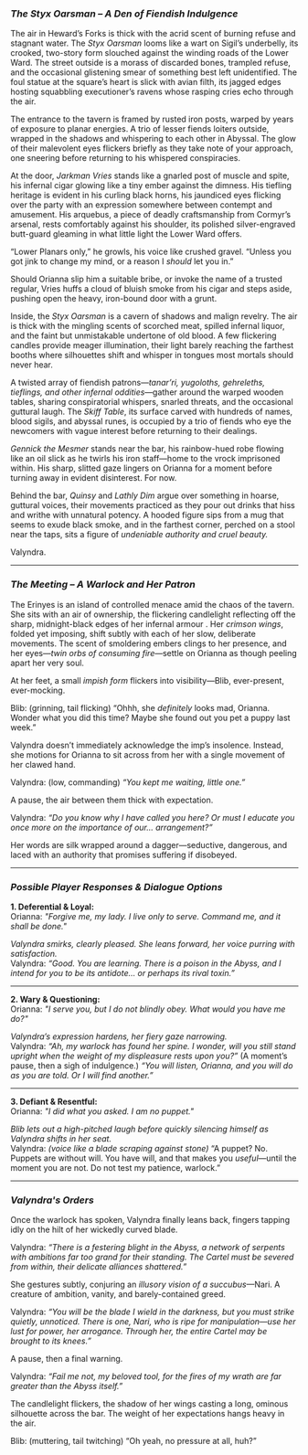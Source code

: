 ### _The Styx Oarsman – A Den of Fiendish Indulgence_

The air in Heward’s Forks is thick with the acrid scent of burning refuse and stagnant water. The _Styx Oarsman_ looms like a wart on Sigil’s underbelly, its crooked, two-story form slouched against the winding roads of the Lower Ward. The street outside is a morass of discarded bones, trampled refuse, and the occasional glistening smear of something best left unidentified. The foul statue at the square’s heart is slick with avian filth, its jagged edges hosting squabbling executioner’s ravens whose rasping cries echo through the air.

The entrance to the tavern is framed by rusted iron posts, warped by years of exposure to planar energies. A trio of lesser fiends loiters outside, wrapped in the shadows and whispering to each other in Abyssal. The glow of their malevolent eyes flickers briefly as they take note of your approach, one sneering before returning to his whispered conspiracies.

At the door, _Jarkman Vries_ stands like a gnarled post of muscle and spite, his infernal cigar glowing like a tiny ember against the dimness. His tiefling heritage is evident in his curling black horns, his jaundiced eyes flicking over the party with an expression somewhere between contempt and amusement. His arquebus, a piece of deadly craftsmanship from Cormyr’s arsenal, rests comfortably against his shoulder, its polished silver-engraved butt-guard gleaming in what little light the Lower Ward offers.

“Lower Planars only,” he growls, his voice like crushed gravel. “Unless you got jink to change my mind, or a reason I _should_ let you in.”

Should Orianna slip him a suitable bribe, or invoke the name of a trusted regular, Vries huffs a cloud of bluish smoke from his cigar and steps aside, pushing open the heavy, iron-bound door with a grunt.

Inside, the _Styx Oarsman_ is a cavern of shadows and malign revelry. The air is thick with the mingling scents of scorched meat, spilled infernal liquor, and the faint but unmistakable undertone of old blood. A few flickering candles provide meager illumination, their light barely reaching the farthest booths where silhouettes shift and whisper in tongues most mortals should never hear.

A twisted array of fiendish patrons—_tanar’ri, yugoloths, gehreleths, tieflings, and other infernal oddities_—gather around the warped wooden tables, sharing conspiratorial whispers, snarled threats, and the occasional guttural laugh. The _Skiff Table_, its surface carved with hundreds of names, blood sigils, and abyssal runes, is occupied by a trio of fiends who eye the newcomers with vague interest before returning to their dealings.

_Gennick the Mesmer_ stands near the bar, his rainbow-hued robe flowing like an oil slick as he twirls his iron staff—home to the vrock imprisoned within. His sharp, slitted gaze lingers on Orianna for a moment before turning away in evident disinterest. For now.

Behind the bar, _Quinsy_ and _Lathly Dim_ argue over something in hoarse, guttural voices, their movements practiced as they pour out drinks that hiss and writhe with unnatural potency. A hooded figure sips from a mug that seems to exude black smoke, and in the farthest corner, perched on a stool near the taps, sits a figure of _undeniable authority and cruel beauty._

Valyndra.

---

### _The Meeting – A Warlock and Her Patron_

The Erinyes is an island of controlled menace amid the chaos of the tavern. She sits with an air of ownership, the flickering candlelight reflecting off the sharp, midnight-black edges of her infernal armour . Her _crimson wings_, folded yet imposing, shift subtly with each of her slow, deliberate movements. The scent of smoldering embers clings to her presence, and her eyes—_twin orbs of consuming fire_—settle on Orianna as though peeling apart her very soul.

At her feet, a small _impish form_ flickers into visibility—Blib, ever-present, ever-mocking.

Blib: (grinning, tail flicking) “Ohhh, she _definitely_ looks mad, Orianna. Wonder what you did this time? Maybe she found out you pet a puppy last week.”

Valyndra doesn’t immediately acknowledge the imp’s insolence. Instead, she motions for Orianna to sit across from her with a single movement of her clawed hand.

Valyndra: (low, commanding) _“You kept me waiting, little one.”_

A pause, the air between them thick with expectation.

Valyndra: _“Do you know why I have called you here? Or must I educate you once more on the importance of our... arrangement?”_

Her words are silk wrapped around a dagger—seductive, dangerous, and laced with an authority that promises suffering if disobeyed.

---

### _Possible Player Responses & Dialogue Options_

**1. Deferential & Loyal:**  
Orianna: _"Forgive me, my lady. I live only to serve. Command me, and it shall be done."_

_Valyndra smirks, clearly pleased. She leans forward, her voice purring with satisfaction._  
Valyndra: _“Good. You are learning. There is a poison in the Abyss, and I intend for you to be its antidote… or perhaps its rival toxin.”_

---

**2. Wary & Questioning:**  
Orianna: _"I serve you, but I do not blindly obey. What would you have me do?"_

_Valyndra’s expression hardens, her fiery gaze narrowing._  
Valyndra: _“Ah, my warlock has found her spine. I wonder, will you still stand upright when the weight of my displeasure rests upon you?”_ (A moment’s pause, then a sigh of indulgence.) _“You will listen, Orianna, and you will do as you are told. Or I will find another.”_

---

**3. Defiant & Resentful:**  
Orianna: _"I did what you asked. I am no puppet."_

_Blib lets out a high-pitched laugh before quickly silencing himself as Valyndra shifts in her seat._  
Valyndra: _(voice like a blade scraping against stone)_ “A puppet? No. Puppets are without will. You have will, and that makes you _useful_—until the moment you are not. Do not test my patience, warlock.”

---

### _Valyndra's Orders_

Once the warlock has spoken, Valyndra finally leans back, fingers tapping idly on the hilt of her wickedly curved blade.

Valyndra: _“There is a festering blight in the Abyss, a network of serpents with ambitions far too grand for their standing. The Cartel must be severed from within, their delicate alliances shattered.”_

She gestures subtly, conjuring an _illusory vision of a succubus_—Nari. A creature of ambition, vanity, and barely-contained greed.

Valyndra: _“You will be the blade I wield in the darkness, but you must strike quietly, unnoticed. There is one, Nari, who is ripe for manipulation—use her lust for power, her arrogance. Through her, the entire Cartel may be brought to its knees.”_

A pause, then a final warning.

Valyndra: _“Fail me not, my beloved tool, for the fires of my wrath are far greater than the Abyss itself.”_

The candlelight flickers, the shadow of her wings casting a long, ominous silhouette across the bar. The weight of her expectations hangs heavy in the air.

Blib: (muttering, tail twitching) “Oh yeah, no pressure at all, huh?”